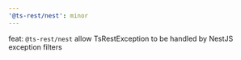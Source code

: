 ```yaml
---
'@ts-rest/nest': minor
---
```


feat: `@ts-rest/nest` allow TsRestException to be handled by NestJS exception filters
